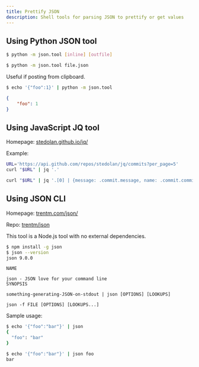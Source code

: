 ```yaml
---
title: Prettify JSON
description: Shell tools for parsing JSON to prettify or get values
---
```


## Using Python JSON tool

```sh
$ python -m json.tool [inline] [outfile]
```

```sh
$ python -m json.tool file.json
```

Useful if posting from clipboard.

```sh
$ echo '{"foo":1}' | python -m json.tool
```
```json
{
    "foo": 1
}
```

## Using JavaScript JQ tool

Homepage: [stedolan.github.io/jq/](https://stedolan.github.io/jq/)

Example:

```sh
URL='https://api.github.com/repos/stedolan/jq/commits?per_page=5'
curl "$URL" | jq '.'
```

```sh
curl "$URL" | jq '.[0] | {message: .commit.message, name: .commit.committer.name}'
```

## Using JSON CLI

Homepage: [trentm.com/json/](https://trentm.com/json/)

Repo: [trentm/json](https://github.com/trentm/json)

This tool is a Node.js tool with no external dependencies.

```sh
$ npm install -g json
$ json --version
json 9.0.0
```

```
NAME

json - JSON love for your command line
SYNOPSIS

something-generating-JSON-on-stdout | json [OPTIONS] [LOOKUPS]

json -f FILE [OPTIONS] [LOOKUPS...]
```

Sample usage:

```sh
$ echo '{"foo":"bar"}' | json
{
  "foo": "bar"
}
```
```sh
$ echo '{"foo":"bar"}' | json foo
bar
```
